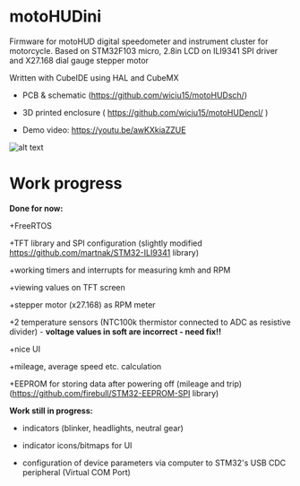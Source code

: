 # motoHUDini
Firmware for motoHUD digital speedometer and instrument cluster for motorcycle. Based on STM32F103 micro, 2.8in LCD on ILI9341 SPI driver and X27.168 dial gauge stepper motor

Written with CubeIDE using HAL and CubeMX


- PCB & schematic (https://github.com/wiciu15/motoHUDsch/)

- 3D printed enclosure ( https://github.com/wiciu15/motoHUDencl/ )

- Demo video: https://youtu.be/awKXkiaZZUE

![alt text](https://i.imgur.com/zx7ixDC.png)

# Work progress

<b>Done for now:</b>

+FreeRTOS

+TFT library and SPI configuration (slightly modified https://github.com/martnak/STM32-ILI9341 library)

+working timers and interrupts for measuring kmh and RPM

+viewing values on TFT screen

+stepper motor (x27.168) as RPM meter

+2 temperature sensors (NTC100k thermistor connected to ADC as resistive divider) - <b>voltage values in soft are incorrect - need fix!!</b>

+nice UI

+mileage, average speed etc. calculation

+EEPROM for storing data after powering off (mileage and trip) (https://github.com/firebull/STM32-EEPROM-SPI library)


<b>Work still in progress:</b>


- indicators (blinker, headlights, neutral gear)

- indicator icons/bitmaps for UI

- configuration of device parameters via computer to STM32's USB CDC peripheral (Virtual COM Port)
